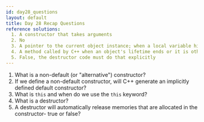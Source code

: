```yaml
---
id: day28_questions
layout: default
title: Day 28 Recap Questions
reference solutions:
  1. A constructor that takes arguments
  2. No
  3. A pointer to the current object instance; when a local variable hides an instance variable
  4. A method called by C++ when an object's lifetime ends or it is otherwise deallocated
  5. False, the destructor code must do that explicitly
---
```


1. What is a non-default (or "alternative") constructor?
2. If we define a non-default constructor, will C++ generate an implicitly defined default constructor?
3. What is `this` and when do we use the `this` keyword?
4. What is a destructor?
5. A destructor will automatically release memories that are allocated in the constructor- true or false?
